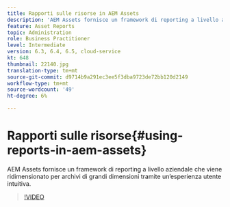 ```yaml
---
title: Rapporti sulle risorse in AEM Assets
description: 'AEM Assets fornisce un framework di reporting a livello aziendale che viene ridimensionato per archivi di grandi dimensioni tramite un’esperienza utente intuitiva. '
feature: Asset Reports
topic: Administration
role: Business Practitioner
level: Intermediate
version: 6.3, 6.4, 6.5, cloud-service
kt: 648
thumbnail: 22140.jpg
translation-type: tm+mt
source-git-commit: d9714b9a291ec3ee5f3dba9723de72bb120d2149
workflow-type: tm+mt
source-wordcount: '49'
ht-degree: 6%

---
```



# Rapporti sulle risorse{#using-reports-in-aem-assets}

AEM Assets fornisce un framework di reporting a livello aziendale che viene ridimensionato per archivi di grandi dimensioni tramite un’esperienza utente intuitiva.

>[!VIDEO](https://video.tv.adobe.com/v/22140/?quality=12&learn=on)

